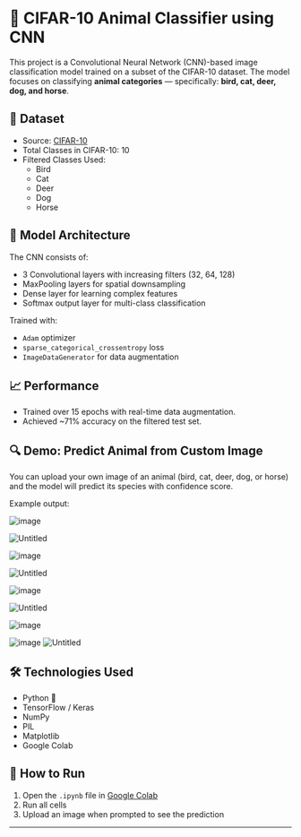 # 🐾 CIFAR-10 Animal Classifier using CNN

This project is a Convolutional Neural Network (CNN)-based image classification model trained on a subset of the CIFAR-10 dataset. The model focuses on classifying **animal categories** — specifically: **bird, cat, deer, dog, and horse**.

## 📂 Dataset

- Source: [CIFAR-10](https://www.cs.toronto.edu/~kriz/cifar.html)
- Total Classes in CIFAR-10: 10
- Filtered Classes Used:
  - Bird
  - Cat
  - Deer
  - Dog
  - Horse

## 🧠 Model Architecture

The CNN consists of:

- 3 Convolutional layers with increasing filters (32, 64, 128)
- MaxPooling layers for spatial downsampling
- Dense layer for learning complex features
- Softmax output layer for multi-class classification

Trained with:
- `Adam` optimizer
- `sparse_categorical_crossentropy` loss
- `ImageDataGenerator` for data augmentation

## 📈 Performance

- Trained over 15 epochs with real-time data augmentation.
- Achieved ~71% accuracy on the filtered test set.

## 🔍 Demo: Predict Animal from Custom Image

You can upload your own image of an animal (bird, cat, deer, dog, or horse) and the model will predict its species with confidence score.

Example output:

![image](https://github.com/user-attachments/assets/d1bdf9a4-97de-4ca0-b1cd-45d0b77babcc)

![Untitled](https://github.com/user-attachments/assets/acd663dc-17ca-4fbb-aa6b-efbe8071c410)

![image](https://github.com/user-attachments/assets/1f3f179d-b5ed-4096-875a-4c6872bff67f)

![Untitled](https://github.com/user-attachments/assets/f2ca3348-f2f8-45ec-8a71-eccf7ccecabb)

![image](https://github.com/user-attachments/assets/6efa3e9b-56b1-4c5c-9dd6-f2b4213a08ed)

![Untitled](https://github.com/user-attachments/assets/eeee2a7d-ca53-41bb-b04f-e5012663c722)

![image](https://github.com/user-attachments/assets/07fd4e9f-9316-45f2-97c0-44fc77e658a3)

![image](https://github.com/user-attachments/assets/e2c66a1b-51f9-46c2-8d18-4ef7b1aaaeb5)
![Untitled](https://github.com/user-attachments/assets/553740ae-c86d-48d4-a3fd-28a55e2616c8)



## 🛠️ Technologies Used

- Python 🐍
- TensorFlow / Keras
- NumPy
- PIL
- Matplotlib
- Google Colab

## 🚀 How to Run

1. Open the `.ipynb` file in [Google Colab](https://colab.research.google.com/)
2. Run all cells
3. Upload an image when prompted to see the prediction

---



